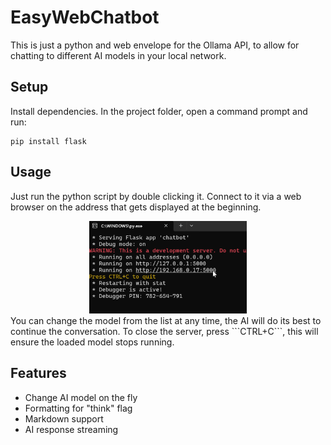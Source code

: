 # EasyWebChatbot
This is just a python and web envelope for the Ollama API, to allow for chatting to different AI models in your local network.

## Setup
Install dependencies.
In the project folder, open a command prompt and run:
```
pip install flask
```

## Usage
Just run the python script by double clicking it.
Connect to it via a web browser on the address that gets displayed at the beginning.
<div align="center">
    <img src="Screenshot%202025-02-01%20103553.png" width="50%" alt="Screenshot">
</div>
You can change the model from the list at any time, the AI will do its best to continue the conversation.
To close the server, press ```CTRL+C```, this will ensure the loaded model stops running.

## Features
- Change AI model on the fly
- Formatting for "think" flag
- Markdown support
- AI response streaming